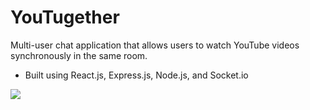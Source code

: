 ﻿# YouTugether

Multi-user chat application that allows users to watch YouTube videos synchronously in the same room.
- Built using React.js, Express.js, Node.js, and Socket.io

![](https://github.com/bencostas/YouTugether/blob/main/YouTugether%20Demo.gif)
